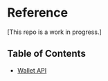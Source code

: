 # Reference

[This repo is a work in progress.]

## Table of Contents

- [Wallet API](API/wallet.md)